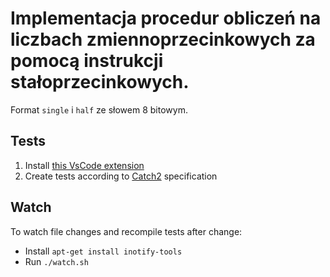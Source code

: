 # Implementacja procedur obliczeń na liczbach zmiennoprzecinkowych za pomocą instrukcji stałoprzecinkowych.
Format `single` i `half` ze słowem 8 bitowym.

## Tests
1. Install [this VsCode extension](https://marketplace.visualstudio.com/items?itemName=matepek.vscode-catch2-test-adapter)
2. Create tests according to [Catch2](https://github.com/catchorg/Catch2/blob/master/docs/tutorial.md#top) specification

## Watch
To watch file changes and recompile tests after change:
* Install `apt-get install inotify-tools`
* Run `./watch.sh`
